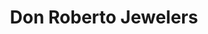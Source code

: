 ---
title: "Don Roberto Jewelers"
url: /fresno/don-roberto-jewelers-east-shaw-avenue/
shop: jewelry
---